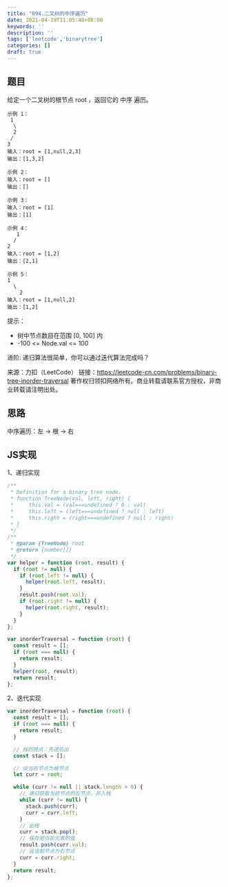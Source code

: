 ```yaml
---
title: "094.二叉树的中序遍历"
date: 2021-04-19T11:05:40+08:00
keywords: ''
description: ''
tags: ['leetcode','binarytree']
categories: []
draft: true
---
```


## 题目

给定一个二叉树的根节点 root ，返回它的 中序 遍历。

```
示例 1：
 1
  \
  2
 /
3  
输入：root = [1,null,2,3]
输出：[1,3,2]

示例 2：
输入：root = []
输出：[]

示例 3：
输入：root = [1]
输出：[1]

示例 4：
   1
  / 
2
输入：root = [1,2]
输出：[2,1]

示例 5：
1 
  \ 
    2
输入：root = [1,null,2]
输出：[1,2]
```

提示：

- 树中节点数目在范围 [0, 100] 内
- -100 <= Node.val <= 100
 

进阶: 递归算法很简单，你可以通过迭代算法完成吗？

来源：力扣（LeetCode）
链接：https://leetcode-cn.com/problems/binary-tree-inorder-traversal
著作权归领扣网络所有。商业转载请联系官方授权，非商业转载请注明出处。

## 思路

中序遍历：左 -> 根 -> 右

## JS实现

1、递归实现

```javascript
/**
 * Definition for a binary tree node.
 * function TreeNode(val, left, right) {
 *     this.val = (val===undefined ? 0 : val)
 *     this.left = (left===undefined ? null : left)
 *     this.right = (right===undefined ? null : right)
 * }
 */
/**
 * @param {TreeNode} root
 * @return {number[]}
 */
var helper = function (root, result) {
  if (root != null) {
    if (root.left != null) {
      helper(root.left, result);
    }
    result.push(root.val);
    if (root.right != null) {
      helper(root.right, result);
    }
  }
};

var inorderTraversal = function (root) {
  const result = [];
  if (root === null) {
    return result;
  }
  helper(root, result);
  return result;
};
```

2、迭代实现

```javascript
var inorderTraversal = function (root) {
  const result = [];
  if (root === null) {
    return result;
  }

  // 栈的特点：先进后出
  const stack = [];

  // 设当前节点为根节点
  let curr = root;

  while (curr != null || stack.length > 0) {
    // 递归获取当前节点的左节点，并入栈
    while (curr != null) {
      stack.push(curr);
      curr = curr.left;
    }
    // 出栈
    curr = stack.pop();
    // 保存把当前元素的值
    result.push(curr.val);
    // 设当前节点为右节点
    curr = curr.right;
  }
  return result;
};
```
